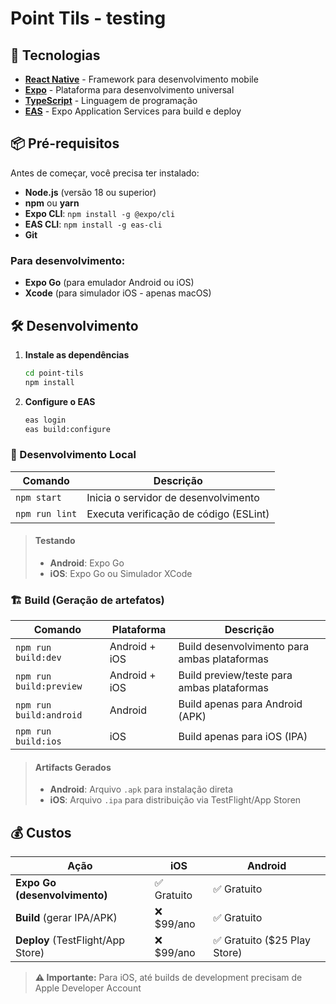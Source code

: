 # Point Tils - testing

## 🚀 Tecnologias

- **[React Native](https://reactnative.dev/)** - Framework para desenvolvimento mobile
- **[Expo](https://expo.dev/)** - Plataforma para desenvolvimento universal
- **[TypeScript](https://www.typescriptlang.com/)** - Linguagem de programação
- **[EAS](https://docs.expo.dev/eas/)** - Expo Application Services para build e deploy

## 📦 Pré-requisitos

Antes de começar, você precisa ter instalado:

- **Node.js** (versão 18 ou superior)
- **npm** ou **yarn**
- **Expo CLI**: `npm install -g @expo/cli`
- **EAS CLI**: `npm install -g eas-cli`
- **Git**

### Para desenvolvimento:
- **Expo Go** (para emulador Android ou iOS)
- **Xcode** (para simulador iOS - apenas macOS)

## 🛠️ Desenvolvimento

1. **Instale as dependências**
   ```bash
   cd point-tils
   npm install
   ```

2. **Configure o EAS**
   ```bash
   eas login
   eas build:configure
   ```

### 🔧 Desenvolvimento Local

| Comando | Descrição |
|---------|-----------|
| `npm start` | Inicia o servidor de desenvolvimento |
| `npm run lint` | Executa verificação de código (ESLint) |

> #### Testando
>
> - **Android**: Expo Go
> - **iOS**: Expo Go ou Simulador XCode

### 🏗️ Build (Geração de artefatos)

| Comando | Plataforma | Descrição |
|---------|------------|-----------|
| `npm run build:dev` | Android + iOS | Build desenvolvimento para ambas plataformas |
| `npm run build:preview` | Android + iOS | Build preview/teste para ambas plataformas |
| `npm run build:android` | Android | Build apenas para Android (APK) |
| `npm run build:ios` | iOS | Build apenas para iOS (IPA) |

> #### Artifacts Gerados
>
> - **Android**: Arquivo `.apk` para instalação direta
> - **iOS**: Arquivo `.ipa` para distribuição via TestFlight/App Storen

## 💰 **Custos**

| Ação | iOS | Android |
|------|-----|---------|
| **Expo Go (desenvolvimento)** | ✅ Gratuito | ✅ Gratuito |
| **Build** (gerar IPA/APK) | ❌ $99/ano | ✅ Gratuito |
| **Deploy** (TestFlight/App Store) | ❌ $99/ano | ✅ Gratuito ($25 Play Store) |

> **⚠️ Importante:** Para iOS, até builds de development precisam de Apple Developer Account